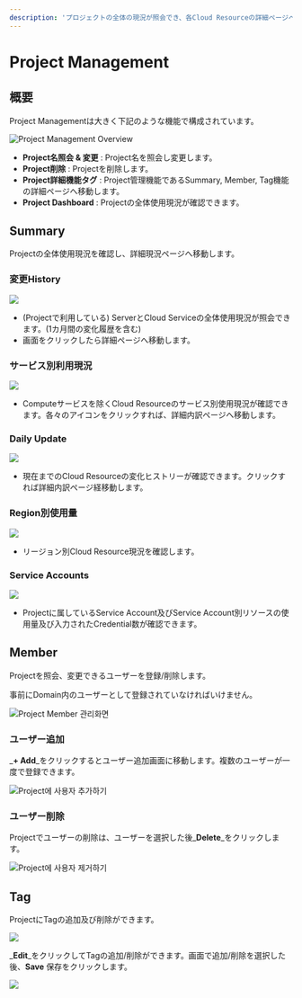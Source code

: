 ```yaml
---
description: 'プロジェクトの全体の現況が照会でき、各Cloud Resourceの詳細ページへ移動できます。'
---
```


# Project Management

## 概要

Project Managementは大きく下記のような機能で構成されています。

![Project Management Overview](../.gitbook/assets/2020-08-05-2.26.10.png)

* **Project名照会 & 変更** : Project名を照会し変更します。
* **Project削除** : Projectを削除します。
* **Project詳細機能タグ** : Project管理機能であるSummary, Member, Tag機能の詳細ページへ移動します。
* **Project Dashboard** : Projectの全体使用現況が確認できます。



## Summary

Projectの全体使用現況を確認し、詳細現況ページへ移動します。

### 変更History    

![](../.gitbook/assets/2020-08-05-2.51.28.png)

* \(Projectで利用している) ServerとCloud Serviceの全体使用現況が照会できます。\(1カ月間の変化履歴を含む\)
* 画面をクリックしたら詳細ページへ移動します。

### サービス別利用現況

![](../.gitbook/assets/2020-08-05-2.54.31.png)

* Computeサービスを除くCloud Resourceのサービス別使用現況が確認できます。各々のアイコンをクリックすれば、詳細内訳ページへ移動します。

### Daily Update

![](../.gitbook/assets/2020-08-05-2.57.10.png)

* 現在までのCloud Resourceの変化ヒストリーが確認できます。クリックすれば詳細内訳ページ経移動します。

### Region別使用量

![](../.gitbook/assets/2020-08-05-2.59.08.png)

*   リージョン別Cloud Resource現況を確認します。

### Service Accounts

![](../.gitbook/assets/2020-08-05-3.02.22.png)

* Projectに属しているService Account及びService Account別リソースの使用量及び入力されたCredential数が確認できます。



## Member

Projectを照会、変更できるユーザーを登録/削除します。

事前にDomain内のユーザーとして登録されていなければいけません。

![Project Member &#xAD00;&#xB9AC;&#xD654;&#xBA74;](../.gitbook/assets/2020-08-05-3.48.21.png)

### ユーザー追加

_**+ Add**_をクリックするとユーザー追加画面に移動します。複数のユーザーが一度で登録できます。

![Project&#xC5D0; &#xC0AC;&#xC6A9;&#xC790; &#xCD94;&#xAC00;&#xD558;&#xAE30;](../.gitbook/assets/2020-08-05-3.44.14.png)

### ユーザー削除

Projectでユーザーの削除は、ユーザーを選択した後_**Delete**_をクリックします。

![Project&#xC5D0; &#xC0AC;&#xC6A9;&#xC790; &#xC81C;&#xAC70;&#xD558;&#xAE30;](../.gitbook/assets/2020-08-05-5.38.47.png)







## Tag

ProjectにTagの追加及び削除ができます。

![](../.gitbook/assets/2020-08-05-5.40.40.png)

_**Edit**_をクリックしてTagの追加/削除ができます。画面で追加/削除を選択した後、**Save** 保存をクリックします。

![](../.gitbook/assets/2020-08-05-5.43.10.png)




